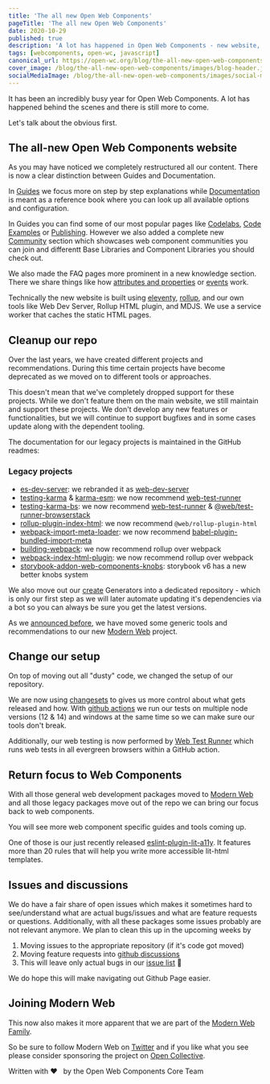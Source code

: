 ```yaml
---
title: 'The all new Open Web Components'
pageTitle: 'The all new Open Web Components'
date: 2020-10-29
published: true
description: 'A lot has happened in Open Web Components - new website, repo cleanup, change of setup and we joined Modern Web'
tags: [webcomponents, open-wc, javascript]
canonical_url: https://open-wc.org/blog/the-all-new-open-web-components/
cover_image: /blog/the-all-new-open-web-components/images/blog-header.jpg
socialMediaImage: /blog/the-all-new-open-web-components/images/social-media-image.jpg
---
```


It has been an incredibly busy year for Open Web Components. A lot has happened behind the scenes and there is still more to come.

Let's talk about the obvious first.

## The all-new Open Web Components website

As you may have noticed we completely restructured all our content. There is now a clear distinction between Guides and Documentation.

In [Guides](../../guides/index.md) we focus more on step by step explanations while [Documentation](../../docs/index.md) is meant as a reference book where you can look up all available options and configuration.

In Guides you can find some of our most popular pages like [Codelabs](../../guides/developing-components/codelabs.md), [Code Examples](../../guides/developing-components/code-examples.md) or [Publishing](../../guides/developing-components/publishing.md). However we also added a complete new [Community](../../guides/community/getting-started.md) section which showcases web component communities you can join and differentt Base Libraries and Component Libraries you should check out.

We also made the FAQ pages more prominent in a new knowledge section. There we share things like how [attributes and properties](../../guides/knowledge/attributes-and-properties.md) or [events](../../guides/knowledge/events.md) work.

Technically the new website is built using [eleventy](11ty.dev), [rollup](https://rollupjs.org/), and our own tools like Web Dev Server, Rollup HTML plugin, and MDJS. We use a service worker that caches the static HTML pages.

## Cleanup our repo

Over the last years, we have created different projects and recommendations. During this time certain projects have become deprecated as we moved on to different tools or approaches.

This doesn't mean that we've completely dropped support for these projects. While we don't feature them on the main website, we still maintain and support these projects. We don't develop any new features or functionalities, but we will continue to support bugfixes and in some cases update along with the dependent tooling.

The documentation for our legacy projects is maintained in the GitHub readmes:

### Legacy projects

- [es-dev-server](https://github.com/open-wc/es-dev-server): we rebranded it as [web-dev-server](https://modern-web.dev/docs/dev-server/overview/)
- [testing-karma](https://github.com/open-wc/legacy/tree/master/packages/testing-karma) & [karma-esm](https://github.com/open-wc/legacy/tree/master/packages/karma-esm): we now recommend [web-test-runner](https://modern-web.dev/docs/test-runner/overview/)
- [testing-karma-bs](https://github.com/open-wc/legacy/tree/master/packages/testing-karma-bs): we now recommend [web-test-runner](https://modern-web.dev/docs/test-runner/overview/) & [@web/test-runner-browserstack](https://modern-web.dev/docs/test-runner/browser-launchers/browserstack/)
- [rollup-plugin-index-html](https://github.com/open-wc/legacy/tree/master/packages/rollup-plugin-index-html): we now recommend `@web/rollup-plugin-html`
- [webpack-import-meta-loader](https://github.com/open-wc/legacy/tree/master/packages/webpack-import-meta-loader): we now recommend [babel-plugin-bundled-import-meta](https://www.npmjs.com/package/babel-plugin-bundled-import-meta)
- [building-webpack](https://github.com/open-wc/legacy/tree/master/packages/building-webpack): we now recommend rollup over webpack
- [webpack-index-html-plugin](https://github.com/open-wc/legacy/tree/master/packages/webpack-index-html-plugin): we now recommend rollup over webpack
- [storybook-addon-web-components-knobs](https://github.com/open-wc/legacy/tree/master/packages/storybook-addon-web-components-knobs): storybook v6 has a new better knobs system

We also move out our [create](https://github.com/open-wc/create) Generators into a dedicated repository - which is only our first step as we will later automate updating it's dependencies via a bot so you can always be sure you get the latest versions.

As we [announced before](https://github.com/open-wc/open-wc/issues/1681), we have moved some generic tools and recommendations to our new [Modern Web](http://modern-web.dev/) project.

## Change our setup

On top of moving out all "dusty" code, we changed the setup of our repository.

We are now using [changesets](https://github.com/atlassian/changesets) to gives us more control about what gets released and how.
With [github actions](https://github.com/features/actions) we run our tests on multiple node versions (12 & 14) and windows at the same time so we can make sure our tools don't break.

Additionally, our web testing is now performed by [Web Test Runner](https://modern-web.dev/docs/test-runner/overview/) which runs web tests in all evergreen browsers within a GitHub action.

## Return focus to Web Components

With all those general web development packages moved to [Modern Web](https://modern-web.dev) and all those legacy packages move out of the repo we can bring our focus back to web components.

You will see more web component specific guides and tools coming up.

One of those is our just recently released [eslint-plugin-lit-a11y](../../docs/linting/eslint-plugin-lit-a11y/overview.md). It features more than 20 rules that will help you write more accessible lit-html templates.

## Issues and discussions

We do have a fair share of open issues which makes it sometimes hard to see/understand what are actual bugs/issues and what are feature requests or questions. Additionally, with all these packages some issues probably are not relevant anymore. We plan to clean this up in the upcoming weeks by

1. Moving issues to the appropriate repository (if it's code got moved)
2. Moving feature requests into [github discussions](https://github.com/open-wc/open-wc/discussions)
3. This will leave only actual bugs in our [issue list](https://github.com/open-wc/open-wc/issues) 💪

We do hope this will make navigating out Github Page easier.

## Joining Modern Web

This now also makes it more apparent that we are part of the [Modern Web Family](https://modern-web.dev/discover/about/).

So be sure to follow Modern Web on [Twitter](https://twitter.com/modern_web_dev) and if you like what you see please consider sponsoring the project on [Open Collective](https://opencollective.com/modern-web).

Written with ♥️ &nbsp; by the Open Web Components Core Team

